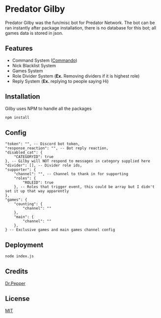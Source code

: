 # Predator Gilby

Predator Gilby was the fun/misc bot for Predator Network. The bot can be ran instantly after package installation, there is no database for this bot; all games data is stored in json.

## Features
* Command System ([Commando](https://github.com/discordjs/Commando))
* Nick Blacklist System
* Games System
* Role Divider System (**Ex.** Removing dividers if it is highest role)
* Reply System (**Ex.** replying to people saying Hi) 

## Installation

Gilby uses NPM to handle all the packages

```bash
npm install
```

## Config
```
"token": "", -- Discord bot token,
"response_reaction": "", -- Bot reply reaction,
"disabled_cat": {
    "CATEGORYID": true
}, -- Gilby will NOT respond to messages in category supplied here
"divider": [], -- Divider role ids,
"supporter": {
    "channel": "", -- Channel to thank in for supporting
    "roles": {
        "ROLEID": true
    }, -- Roles that trigger event, this could be array but I didn't set it up that way apparently
},
"games": {
    "counting": {
        "channel": ""
    },
    "main": {
        "channel": ""
    },
} -- Exclusive games and main games channel config
```

## Deployment
```bash
node index.js
```

## Credits
[Dr.Pepper](https://github.com/DrPepperG)

## License
[MIT](https://choosealicense.com/licenses/mit/)

